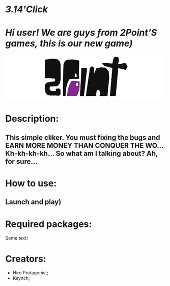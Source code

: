 # *3.14'Click*

# *Hi user! We are guys from 2Point'S games, this is our new game)*
![GitHub Logo](/Images/etrhWchPZ10.jpg)


# Description:
## This simple cliker. You must fixing the bugs and EARN MORE MONEY THAN CONQUER THE WO... Kh-kh-kh-kh... So what am I talking about? Ah, for sure...

# How to use:
## Launch and play)

# Required packages:
Some text!

# Creators:
* Hiro Protagonist;
* Keynch;

